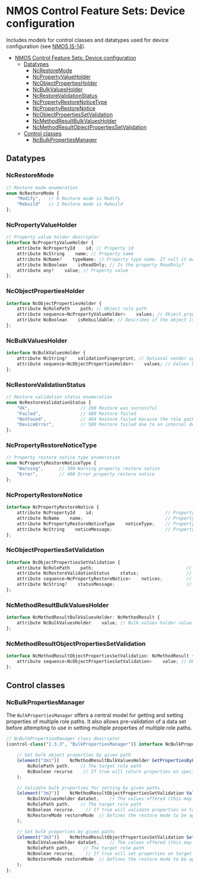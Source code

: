 # NMOS Control Feature Sets: Device configuration

Includes models for control classes and datatypes used for device configuration (see [NMOS IS-14](https://specs.amwa.tv/is-14/)).

- [NMOS Control Feature Sets: Device configuration](#nmos-control-feature-sets-device-configuration)
  - [Datatypes](#datatypes)
    - [NcRestoreMode](#ncrestoremode)
    - [NcPropertyValueHolder](#ncpropertyvalueholder)
    - [NcObjectPropertiesHolder](#ncobjectpropertiesholder)
    - [NcBulkValuesHolder](#ncbulkvaluesholder)
    - [NcRestoreValidationStatus](#ncrestorevalidationstatus)
    - [NcPropertyRestoreNoticeType](#ncpropertyrestorenoticetype)
    - [NcPropertyRestoreNotice](#ncpropertyrestorenotice)
    - [NcObjectPropertiesSetValidation](#ncobjectpropertiessetvalidation)
    - [NcMethodResultBulkValuesHolder](#ncmethodresultbulkvaluesholder)
    - [NcMethodResultObjectPropertiesSetValidation](#ncmethodresultobjectpropertiessetvalidation)
  - [Control classes](#control-classes)
    - [NcBulkPropertiesManager](#ncbulkpropertiesmanager)

## Datatypes

### NcRestoreMode

```typescript
// Restore mode enumeration
enum NcRestoreMode {
    "Modify",   // 0 Restore mode is Modify
    "Rebuild"   // 1 Restore mode is Rebuild
};
```

### NcPropertyValueHolder

```typescript
// Property value holder descriptor
interface NcPropertyValueHolder {
    attribute NcPropertyId    id; // Property id
    attribute NcString    name; // Property name
    attribute NcName?    typeName; // Property type name. If null it means the type is any
    attribute NcBoolean    isReadOnly; // Is the property ReadOnly?
    attribute any?    value; // Property value
};
```

### NcObjectPropertiesHolder

```typescript
interface NcObjectPropertiesHolder {
    attribute NcRolePath    path; // Object role path
    attribute sequence<NcPropertyValueHolder>    values; // Object properties values
    attribute NcBoolean    isRebuildable; // Describes if the object is rebuildable
};
```

### NcBulkValuesHolder

```typescript
interface NcBulkValuesHolder {
    attribute NcString?    validationFingerprint; // Optional vendor specific fingerprinting mechanism used for validation purposes
    attribute sequence<NcObjectPropertiesHolder>    values; // Values by rolePath
};
```

### NcRestoreValidationStatus

```typescript
// Restore validation status enumeration
enum NcRestoreValidationStatus {
    "Ok",                   // 200 Restore was successful
    "Failed",               // 400 Restore failed
    "NotFound",             // 404 Restore failed because the role path is not found in the device model or the device cannot create the role path from the data set
    "DeviceError",          // 500 Restore failed due to an internal device error preventing the restore from happening
};
```

### NcPropertyRestoreNoticeType

```typescript
// Property restore notice type enumeration
enum NcPropertyRestoreNoticeType {
    "Warning",      // 300 Warning property restore notice
    "Error",        // 400 Error property restore notice
};
```

### NcPropertyRestoreNotice

```typescript
interface NcPropertyRestoreNotice {
    attribute NcPropertyId    id;                           // Property id
    attribute NcName    name;                               // Property name
    attribute NcPropertyRestoreNoticeType    noticeType;    // Property restore notice type
    attribute NcString    noticeMessage;                    // Property restore notice message
};
```

### NcObjectPropertiesSetValidation

```typescript
interface NcObjectPropertiesSetValidation {
    attribute NcRolePath    path;                                   // Object role path
    attribute NcRestoreValidationStatus    status;                  // Validation status
    attribute sequence<NcPropertyRestoreNotice>    notices;         // Validation property notices
    attribute NcString?    statusMessage;                           // Validation status message
};
```

### NcMethodResultBulkValuesHolder

```typescript
interface NcMethodResultBulkValuesHolder: NcMethodResult {
    attribute NcBulkValuesHolder    value; // Bulk values holder value
};
```

### NcMethodResultObjectPropertiesSetValidation

```typescript
interface NcMethodResultObjectPropertiesSetValidation: NcMethodResult {
    attribute sequence<NcObjectPropertiesSetValidation>    value; // Object properties set path validations
};
```

## Control classes

### NcBulkPropertiesManager

The `BulkPropertiesManager` offers a central model for getting and setting properties of multiple role paths.
It also allows pre-validation of a data set before attempting to use in setting multiple properties of multiple role paths.

```typescript
// NcBulkPropertiesManager class descriptor
[control-class("1.3.3", "BulkPropertiesManager")] interface NcBulkPropertiesManager: NcManager {

    // Get bulk object properties by given path
    [element("3m1")]    NcMethodResultBulkValuesHolder GetPropertiesByPath(
        NcRolePath path,    // The target role path
        NcBoolean recurse    // If true will return properties on specified path and all the nested paths
    );

    // Validate bulk properties for setting by given paths
    [element("3m2")]    NcMethodResultObjectPropertiesSetValidation ValidateSetPropertiesByPath(
        NcBulkValuesHolder dataSet,    // The values offered (this may include read-only values and also paths which are not the target role path)
        NcRolePath path,    // The target role path
        NcBoolean recurse,    // If true will validate properties on target path and all the nested paths,
        NcRestoreMode restoreMode  // Defines the restore mode to be applied
    );

    // Set bulk properties by given paths
    [element("3m3")]    NcMethodResultObjectPropertiesSetValidation SetPropertiesByPath(
        NcBulkValuesHolder dataSet,    // The values offered (this may include read-only values and also paths which are not the target role path)
        NcRolePath path,     // The target role path
        NcBoolean recurse,    // If true will set properties on target path and all the nested paths
        NcRestoreMode restoreMode  // Defines the restore mode to be applied
    );
};
```
